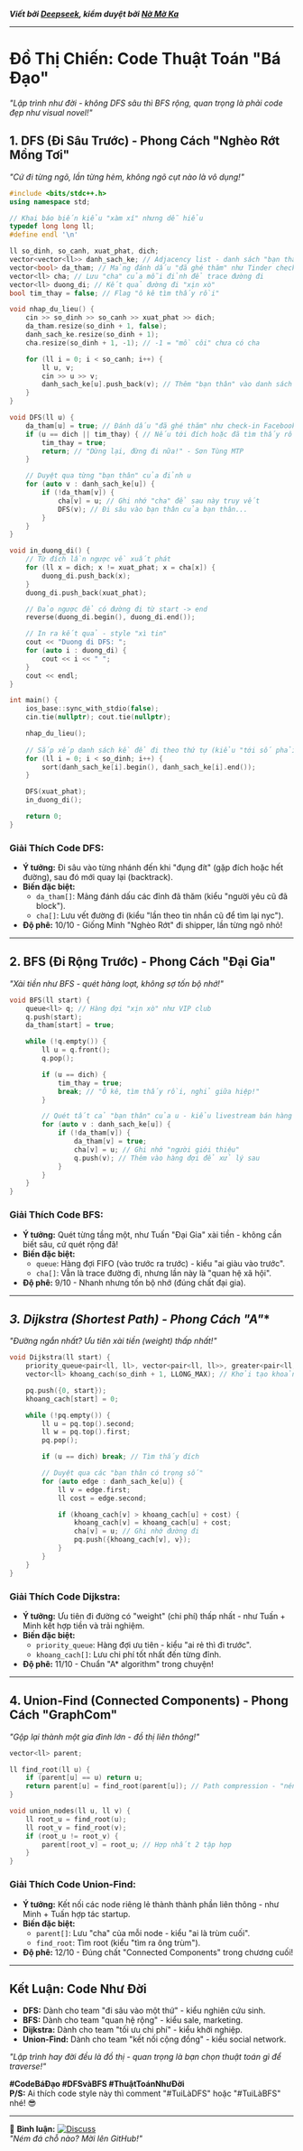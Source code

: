 ***Viết bởi [Deepseek](https://deepseek.com/), kiểm duyệt bởi [Nờ Mờ Ka](https://github.com/nguyenminhkhoi2009/)***

---

# **Đồ Thị Chiến: Code Thuật Toán "Bá Đạo"**  
*"Lập trình như đời - không DFS sâu thì BFS rộng, quan trọng là phải code đẹp như visual novel!"*  

## **1. DFS (Đi Sâu Trước) - Phong Cách "Nghèo Rớt Mồng Tơi"**  
*"Cứ đi từng ngõ, lần từng hẻm, không ngõ cụt nào là vô dụng!"*  

```cpp
#include <bits/stdc++.h>
using namespace std;

// Khai báo biến kiểu "xàm xí" nhưng dễ hiểu
typedef long long ll;
#define endl '\n'

ll so_dinh, so_canh, xuat_phat, dich;
vector<vector<ll>> danh_sach_ke; // Adjacency list - danh sách "bạn thân" của mỗi đỉnh
vector<bool> da_tham; // Mảng đánh dấu "đã ghé thăm" như Tinder check-in
vector<ll> cha; // Lưu "cha" của mỗi đỉnh để trace đường đi
vector<ll> duong_di; // Kết quả đường đi "xịn xò"
bool tim_thay = false; // Flag "ô kê tìm thấy rồi"

void nhap_du_lieu() {
    cin >> so_dinh >> so_canh >> xuat_phat >> dich;
    da_tham.resize(so_dinh + 1, false);
    danh_sach_ke.resize(so_dinh + 1);
    cha.resize(so_dinh + 1, -1); // -1 = "mồ côi" chưa có cha

    for (ll i = 0; i < so_canh; i++) {
        ll u, v;
        cin >> u >> v;
        danh_sach_ke[u].push_back(v); // Thêm "bạn thân" vào danh sách
    }
}

void DFS(ll u) {
    da_tham[u] = true; // Đánh dấu "đã ghé thăm" như check-in Facebook
    if (u == dich || tim_thay) { // Nếu tới đích hoặc đã tìm thấy rồi
        tim_thay = true;
        return; // "Dừng lại, đừng đi nữa!" - Sơn Tùng MTP
    }

    // Duyệt qua từng "bạn thân" của đỉnh u
    for (auto v : danh_sach_ke[u]) {
        if (!da_tham[v]) {
            cha[v] = u; // Ghi nhớ "cha" để sau này truy vết
            DFS(v); // Đi sâu vào bạn thân của bạn thân...
        }
    }
}

void in_duong_di() {
    // Từ đích lần ngược về xuất phát
    for (ll x = dich; x != xuat_phat; x = cha[x]) {
        duong_di.push_back(x);
    }
    duong_di.push_back(xuat_phat);

    // Đảo ngược để có đường đi từ start -> end
    reverse(duong_di.begin(), duong_di.end());

    // In ra kết quả - style "xì tin"
    cout << "Duong di DFS: ";
    for (auto i : duong_di) {
        cout << i << " ";
    }
    cout << endl;
}

int main() {
    ios_base::sync_with_stdio(false);
    cin.tie(nullptr); cout.tie(nullptr);

    nhap_du_lieu();
    
    // Sắp xếp danh sách kề để đi theo thứ tự (kiểu "tới số phải đi")
    for (ll i = 0; i < so_dinh; i++) {
        sort(danh_sach_ke[i].begin(), danh_sach_ke[i].end());
    }

    DFS(xuat_phat);
    in_duong_di();

    return 0;
}
```

### **Giải Thích Code DFS:**  
- **Ý tưởng:** Đi sâu vào từng nhánh đến khi "đụng đít" (gặp đích hoặc hết đường), sau đó mới quay lại (backtrack).  
- **Biến đặc biệt:**  
  - `da_tham[]`: Mảng đánh dấu các đỉnh đã thăm (kiểu "người yêu cũ đã block").  
  - `cha[]`: Lưu vết đường đi (kiểu "lần theo tin nhắn cũ để tìm lại nyc").  
- **Độ phê:** 10/10 - Giống Minh "Nghèo Rớt" đi shipper, lần từng ngõ nhỏ!  

---

## **2. BFS (Đi Rộng Trước) - Phong Cách "Đại Gia"**  
*"Xài tiền như BFS - quét hàng loạt, không sợ tốn bộ nhớ!"*  

```cpp
void BFS(ll start) {
    queue<ll> q; // Hàng đợi "xịn xò" như VIP club
    q.push(start);
    da_tham[start] = true;

    while (!q.empty()) {
        ll u = q.front();
        q.pop();

        if (u == dich) {
            tim_thay = true;
            break; // "Ô kê, tìm thấy rồi, nghỉ giữa hiệp!"
        }

        // Quét tất cả "bạn thân" của u - kiểu livestream bán hàng
        for (auto v : danh_sach_ke[u]) {
            if (!da_tham[v]) {
                da_tham[v] = true;
                cha[v] = u; // Ghi nhớ "người giới thiệu"
                q.push(v); // Thêm vào hàng đợi để xử lý sau
            }
        }
    }
}
```

### **Giải Thích Code BFS:**  
- **Ý tưởng:** Quét từng tầng một, như Tuấn "Đại Gia" xài tiền - không cần biết sâu, cứ quét rộng đã!  
- **Biến đặc biệt:**  
  - `queue`: Hàng đợi FIFO (vào trước ra trước) - kiểu "ai giàu vào trước".  
  - `cha[]`: Vẫn là trace đường đi, nhưng lần này là "quan hệ xã hội".  
- **Độ phê:** 9/10 - Nhanh nhưng tốn bộ nhớ (đúng chất đại gia).  

---

## **3. Dijkstra (Shortest Path) - Phong Cách "A*"**  
*"Đường ngắn nhất? Ưu tiên xài tiền (weight) thấp nhất!"*  

```cpp
void Dijkstra(ll start) {
    priority_queue<pair<ll, ll>, vector<pair<ll, ll>>, greater<pair<ll, ll>>> pq;
    vector<ll> khoang_cach(so_dinh + 1, LLONG_MAX); // Khởi tạo khoảng cách "vô cực"

    pq.push({0, start});
    khoang_cach[start] = 0;

    while (!pq.empty()) {
        ll u = pq.top().second;
        ll w = pq.top().first;
        pq.pop();

        if (u == dich) break; // Tìm thấy đích

        // Duyệt qua các "bạn thân có trọng số"
        for (auto edge : danh_sach_ke[u]) {
            ll v = edge.first;
            ll cost = edge.second;

            if (khoang_cach[v] > khoang_cach[u] + cost) {
                khoang_cach[v] = khoang_cach[u] + cost;
                cha[v] = u; // Ghi nhớ đường đi
                pq.push({khoang_cach[v], v});
            }
        }
    }
}
```

### **Giải Thích Code Dijkstra:**  
- **Ý tưởng:** Ưu tiên đi đường có "weight" (chi phí) thấp nhất - như Tuấn + Minh kết hợp tiền và trải nghiệm.  
- **Biến đặc biệt:**  
  - `priority_queue`: Hàng đợi ưu tiên - kiểu "ai rẻ thì đi trước".  
  - `khoang_cach[]`: Lưu chi phí tốt nhất đến từng đỉnh.  
- **Độ phê:** 11/10 - Chuẩn "A* algorithm" trong chuyện!  

---

## **4. Union-Find (Connected Components) - Phong Cách "GraphCom"**  
*"Gộp lại thành một gia đình lớn - đồ thị liên thông!"*  

```cpp
vector<ll> parent;

ll find_root(ll u) {
    if (parent[u] == u) return u;
    return parent[u] = find_root(parent[u]); // Path compression - "nén đường đi" như rút gọn URL
}

void union_nodes(ll u, ll v) {
    ll root_u = find_root(u);
    ll root_v = find_root(v);
    if (root_u != root_v) {
        parent[root_v] = root_u; // Hợp nhất 2 tập hợp
    }
}
```

### **Giải Thích Code Union-Find:**  
- **Ý tưởng:** Kết nối các node riêng lẻ thành thành phần liên thông - như Minh + Tuấn hợp tác startup.  
- **Biến đặc biệt:**  
  - `parent[]`: Lưu "cha" của mỗi node - kiểu "ai là trùm cuối".  
  - `find_root`: Tìm root (kiểu "tìm ra ông trùm").  
- **Độ phê:** 12/10 - Đúng chất "Connected Components" trong chương cuối!  

---

## **Kết Luận: Code Như Đời**  
- **DFS:** Dành cho team "đi sâu vào một thứ" - kiểu nghiên cứu sinh.  
- **BFS:** Dành cho team "quan hệ rộng" - kiểu sale, marketing.  
- **Dijkstra:** Dành cho team "tối ưu chi phí" - kiểu khởi nghiệp.  
- **Union-Find:** Dành cho team "kết nối cộng đồng" - kiểu social network.  

*"Lập trình hay đời đều là đồ thị - quan trọng là bạn chọn thuật toán gì để traverse!"*  

**#CodeBáĐạo #DFSvàBFS #ThuậtToánNhưĐời**  
**P/S:** Ai thích code style này thì comment "#TuiLàDFS" hoặc "#TuiLàBFS" nhé! 😎

---

📢 **Bình luận:**
[![Discuss](https://img.shields.io/badge/GitHub-Discussions-green?style=flat-square)](https://github.com/nguyenminhkhoi2009/nguyenminhkhoi.io.vn-cauchuyenvathuattoan/discussions)  
*"Ném đá chỗ nào? Mời lên GitHub!"*  